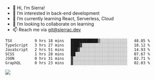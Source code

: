 - 👋 Hi, I’m Sierra!
- 👀 I’m interested in back-end development
- 🌱 I’m currently learning React, Serverless, Cloud
- 💞️ I’m looking to collaborate on learning
- 📫 Reach me via git@sierrac.dev

<!--START_SECTION:waka-->

```text
TSX          9 hrs 18 mins   ████████████▒░░░░░░░░░░░░   48.85 %
TypeScript   3 hrs 27 mins   ████▓░░░░░░░░░░░░░░░░░░░░   18.12 %
JavaScript   2 hrs 51 mins   ███▓░░░░░░░░░░░░░░░░░░░░░   14.93 %
SCSS         1 hrs 28 mins   ██░░░░░░░░░░░░░░░░░░░░░░░   07.67 %
JSON         0 hrs 31 mins   ▓░░░░░░░░░░░░░░░░░░░░░░░░   02.71 %
GraphQL      0 hrs 23 mins   ▓░░░░░░░░░░░░░░░░░░░░░░░░   02.03 %
```

<!--END_SECTION:waka-->


![](https://hit.yhype.me/github/profile?user_id=7351311)
